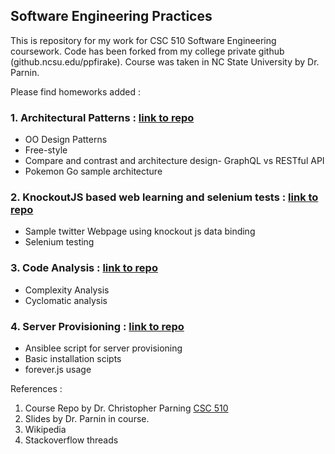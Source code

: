 ## Software Engineering Practices

This is repository for my work for CSC 510 Software Engineering coursework. Code has been forked from my college private github (github.ncsu.edu/ppfirake).
Course was taken in NC State University by Dr. Parnin. 

Please find homeworks added : 

### 1. Architectural Patterns : 	[link to repo](https://github.com/pranav-firake/my-CSC-510-SE/tree/master/Architectural%20Patterns)
- OO Design Patterns 
- Free-style 
- Compare and contrast and architecture design- GraphQL vs RESTful API
- Pokemon Go sample architecture

### 2. KnockoutJS based web learning and selenium tests : 	[link to repo](https://github.com/pranav-firake/my-CSC-510-SE/tree/master/Selenium%20test)
- Sample twitter Webpage using knockout js data binding 
- Selenium testing

### 3. Code Analysis : 	[link to repo](https://github.com/pranav-firake/my-CSC-510-SE/tree/master/Code%20analysis)
- Complexity Analysis
- Cyclomatic analysis

### 4. Server Provisioning : 	[link to repo](https://github.com/pranav-firake/my-CSC-510-SE/tree/master/Server%20provisioning)
- Ansiblee script for server provisioning
- Basic installation scipts
- forever.js usage


References : 

1. Course Repo by Dr. Christopher Parning [CSC 510](https://github.com/CSC-510/Course)
2. Slides by Dr. Parnin in course.
3. Wikipedia
4. Stackoverflow threads





